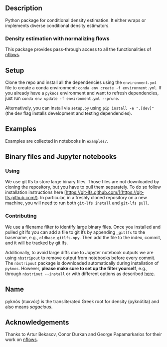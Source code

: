 ## Description

Python package for conditional density estimation. It either wraps or
implements diverse conditional density estimators.

### Density estimation with normalizing flows

This package provides pass-through access to all the
functionalities of [nflows](https://github.com/bayesiains/nflows).

## Setup

Clone the repo and install all the dependencies using the
`environment.yml` file to create a conda environment: `conda env
create -f environment.yml`. If you already have a `pyknos` environment
and want to refresh dependencies, just run `conda env update -f
environment.yml --prune`.

Alternatively, you can install via `setup.py` using `pip install -e
".[dev]"` (the dev flag installs development and testing
dependencies).

## Examples

Examples are collected in notebooks in `examples/`.

## Binary files and Jupyter notebooks

### Using

We use git lfs to store large binary files. Those files are not
downloaded by cloning the repository, but you have to pull them
separately. To do so follow installation instructions here
[https://git-lfs.github.com/](https://git-lfs.github.com/). In
particular, in a freshly cloned repository on a new machine, you will
need to run both `git-lfs install` and `git-lfs pull`.

### Contributing

We use a filename filter to identify large binary files. Once you
installed and pulled git lfs you can add a file to git lfs by
appending `_gitlfs` to the basename, e.g., `oldbase_gitlfs.npy`. Then
add the file to the index, commit, and it will be tracked by git lfs.

Additionally, to avoid large diffs due to Jupyter notebook outputs we
are using `nbstripout` to remove output from notebooks before every
commit. The `nbstripout` package is downloaded automatically during
installation of `pyknos`. However, **please make sure to set up the
filter yourself**, e.g., through `nbstriout --install` or with
different options as described
[here](https://github.com/kynan/nbstripout).

## Name

pyknós (πυκνός) is the transliterated Greek root for density
(pyknótita) and also means *sagacious*.

## Acknowledgements

Thanks to Artur Bekasov, Conor Durkan and George Papamarkarios for
their work on [nflows](https://github.com/bayesiains/nflows).